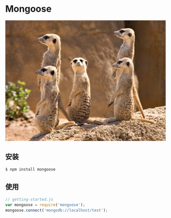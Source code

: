 # Mongoose

![](../assets/images/mongoose.jpg)


## 安装

```sh
$ npm install mongoose
```

## 使用

```js
// getting-started.js
var mongoose = require('mongoose');
mongoose.connect('mongodb://localhost/test');
```


